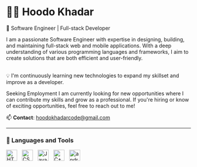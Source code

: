 # 🏄‍♂️ Hoodo  Khadar



<p align="center">

🔧 Software Engineer | Full-stack Developer

I am a passionate Software Engineer with expertise in designing, building, and maintaining full-stack web and mobile applications. With a deep understanding of various programming languages and frameworks, I aim to create solutions that are both efficient and user-friendly.
</p>

<br/>
💡 I'm continuously learning new technologies to expand my skillset and improve as a developer.

Seeking Employment
I am currently looking for new opportunities where I can contribute my skills and grow as a professional. If you're hiring or know of exciting opportunities, feel free to reach out to me!

📫 **Contact**: [hoodokhadarcode@gmail.com](mailto:hoodokhadarcode@gmail.com)



---

### 🧰 Languages and Tools

      
<img align="left" alt="HTML" width="30px" style="padding-right:10px;" src="https://cdn.jsdelivr.net/gh/devicons/devicon/icons/html5/html5-plain.svg" />
<img align="left" alt="CSS" width="30px" style="padding-right:10px;" src="https://cdn.jsdelivr.net/gh/devicons/devicon/icons/css3/css3-plain.svg" />
<img align="left" alt="JavaScript" width="30px" style="padding-right:10px;" src="https://cdn.jsdelivr.net/gh/devicons/devicon/icons/javascript/javascript-plain.svg" />
<img align="left" alt="C++" width="30px" style="padding-right:10px;"  src="https://cdn.jsdelivr.net/gh/devicons/devicon@latest/icons/csharp/csharp-original.svg" />
<img align="left" alt="android" width="30px" style="padding-right:10px;" src="https://cdn.jsdelivr.net/gh/devicons/devicon@latest/icons/android/android-original.svg" />
    

<br />

#
